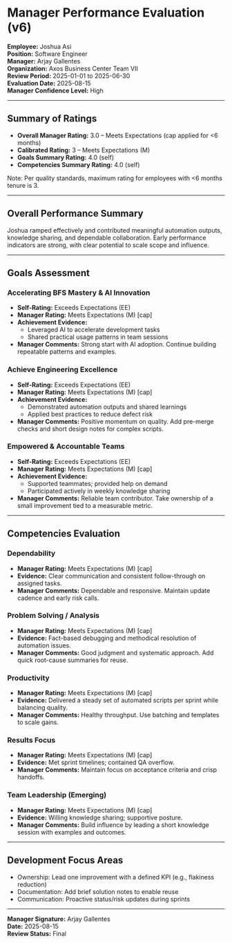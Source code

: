 # Manager Performance Evaluation (v6)

**Employee:** Joshua Asi  
**Position:** Software Engineer  
**Manager:** Arjay Gallentes  
**Organization:** Axos Business Center Team VII  
**Review Period:** 2025-01-01 to 2025-06-30  
**Evaluation Date:** 2025-08-15  
**Manager Confidence Level:** High

---

## Summary of Ratings
- **Overall Manager Rating:** 3.0 – Meets Expectations (cap applied for <6 months)
- **Calibrated Rating:** 3 – Meets Expectations (M)
- **Goals Summary Rating:** 4.0 (self)
- **Competencies Summary Rating:** 4.0 (self)

Note: Per quality standards, maximum rating for employees with <6 months tenure is 3.

---

## Overall Performance Summary
Joshua ramped effectively and contributed meaningful automation outputs, knowledge sharing, and dependable collaboration. Early performance indicators are strong, with clear potential to scale scope and influence.

---

## Goals Assessment

### Accelerating BFS Mastery & AI Innovation
- **Self-Rating:** Exceeds Expectations (EE)
- **Manager Rating:** Meets Expectations (M) [cap]
- **Achievement Evidence:**
  - Leveraged AI to accelerate development tasks
  - Shared practical usage patterns in team sessions
- **Manager Comments:** Strong start with AI adoption. Continue building repeatable patterns and examples.

### Achieve Engineering Excellence
- **Self-Rating:** Exceeds Expectations (EE)
- **Manager Rating:** Meets Expectations (M) [cap]
- **Achievement Evidence:**
  - Demonstrated automation outputs and shared learnings
  - Applied best practices to reduce defect risk
- **Manager Comments:** Positive momentum on quality. Add pre-merge checks and short design notes for complex scripts.

### Empowered & Accountable Teams
- **Self-Rating:** Exceeds Expectations (EE)
- **Manager Rating:** Meets Expectations (M) [cap]
- **Achievement Evidence:**
  - Supported teammates; provided help on demand
  - Participated actively in weekly knowledge sharing
- **Manager Comments:** Reliable team contributor. Take ownership of a small improvement tied to a measurable metric.

---

## Competencies Evaluation

### Dependability
- **Manager Rating:** Meets Expectations (M) [cap]
- **Evidence:** Clear communication and consistent follow-through on assigned tasks.
- **Manager Comments:** Dependable and responsive. Maintain update cadence and early risk calls.

### Problem Solving / Analysis
- **Manager Rating:** Meets Expectations (M) [cap]
- **Evidence:** Fact-based debugging and methodical resolution of automation issues.
- **Manager Comments:** Good judgment and systematic approach. Add quick root-cause summaries for reuse.

### Productivity
- **Manager Rating:** Meets Expectations (M) [cap]
- **Evidence:** Delivered a steady set of automated scripts per sprint while balancing quality.
- **Manager Comments:** Healthy throughput. Use batching and templates to scale gains.

### Results Focus
- **Manager Rating:** Meets Expectations (M) [cap]
- **Evidence:** Met sprint timelines; contained QA overflow.
- **Manager Comments:** Maintain focus on acceptance criteria and crisp handoffs.

### Team Leadership (Emerging)
- **Manager Rating:** Meets Expectations (M) [cap]
- **Evidence:** Willing knowledge sharing; supportive posture.
- **Manager Comments:** Build influence by leading a short knowledge session with examples and outcomes.

---

## Development Focus Areas
- Ownership: Lead one improvement with a defined KPI (e.g., flakiness reduction)
- Documentation: Add brief solution notes to enable reuse
- Communication: Proactive status/risk updates during sprints

---

**Manager Signature:** Arjay Gallentes  
**Date:** 2025-08-15  
**Review Status:** Final
